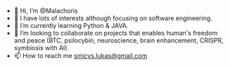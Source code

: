 - 👋 Hi, I’m @Malachoris
- 👀 I have lots of interests although focusing on software engineering.
- 🌱 I’m currently learning Python & JAVA. 
- 💞️ I’m looking to collaborate on projects that enables human's freedom and peace (BTC, psilocybin, neuroscience, brain enhancement, CRISPR, symbiosis with AI).
- 📫 How to reach me smicys.lukas@gmail.com

<!---
Malachoris/Malachoris is a ✨ special ✨ repository because its `README.md` (this file) appears on your GitHub profile.
You can click the Preview link to take a look at your changes.
--->
